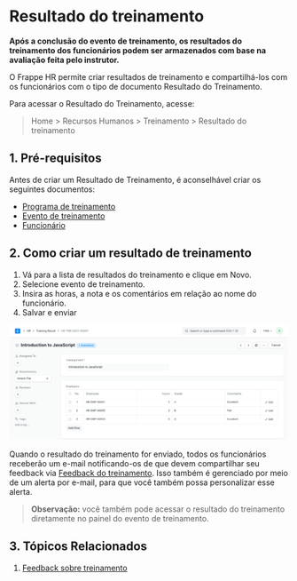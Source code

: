 # Resultado do treinamento



**Após a conclusão do evento de treinamento, os resultados do treinamento dos funcionários podem ser armazenados com base na avaliação feita pelo instrutor.**


O Frappe HR permite criar resultados de treinamento e compartilhá-los com os funcionários com o tipo de documento Resultado do Treinamento.


Para acessar o Resultado do Treinamento, acesse:


> Home > Recursos Humanos > Treinamento > Resultado do treinamento


## 1. Pré-requisitos


Antes de criar um Resultado de Treinamento, é aconselhável criar os seguintes documentos:


* [Programa de treinamento](/docs/pt/human-resources/training-program)
* [Evento de treinamento](/docs/pt/human-resources/training-event)
* [Funcionário](/docs/pt/human-resources/employee)


## 2. Como criar um resultado de treinamento


1. Vá para a lista de resultados do treinamento e clique em Novo.
2. Selecione evento de treinamento.
3. Insira as horas, a nota e os comentários em relação ao nome do funcionário.
4. Salvar e enviar


![Employee](/files/training-result.png)


Quando o resultado do treinamento for enviado, todos os funcionários receberão um e-mail notificando-os de que devem compartilhar seu feedback via [Feedback do treinamento](/docs/pt/human-resources/training-feedback). Isso também é gerenciado por meio de um alerta por e-mail, para que você também possa personalizar esse alerta.


> **Observação:** você também pode acessar o resultado do treinamento diretamente no painel do evento de treinamento.


## 3. Tópicos Relacionados


1. [Feedback sobre treinamento](/docs/pt/human-resources/training-feedback)




